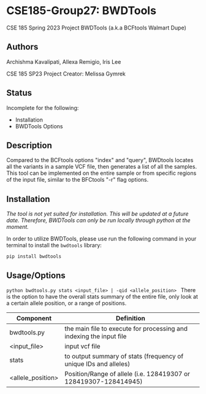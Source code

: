 # CSE185-Group27: BWDTools
CSE 185 Spring 2023 Project
BWDTools (a.k.a BCFtools Walmart Dupe)

## Authors
Archishma Kavalipati, Allexa Remigio, Iris Lee

CSE 185 SP23 Project Creator: Melissa Gymrek 

## Status
Incomplete for the following:
- Installation
- BWDTools Options

## Description
Compared to the BCFtools options "index" and "query", BWDtools locates all the variants in a sample VCF file, then generates a list of all the samples. This tool can be implemented on the entire sample or from specific regions of the input file, similar to the BFCtools "-r" flag options.

## Installation
*The tool is not yet suited for installation. This will be updated at a future date. Therefore, BWDTools can only be run locally through python at the moment.*

In order to utilize BWDTools, please use run the following command in your terminal to install the `bwdtools` library:

`pip install bwdtools`

## Usage/Options
`python bwdtools.py stats <input_file> | -qid <allele_position> `
There is the option to have the overall stats summary of the entire file, only look at a certain allele position, or a range of positions.

Component | Definition 
 ------------ | ------------- 
bwdtools.py | the main file to execute for processing and indexing the input file
<input_file>  | input vcf file
stats  | to output summary of stats (frequency of unique IDs and alleles)
<allele_position>  | Position/Range of allele (i.e. 128419307 or 128419307-128414945)

